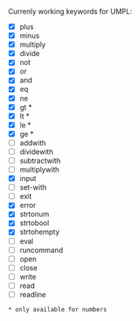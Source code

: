 Currenly working keywords for UMPL:
- [x] plus
- [x] minus
- [x] multiply
- [x] divide
- [x] not
- [x] or
- [x] and
- [x] eq
- [x] ne 
- [x] gt *
- [x] lt *
- [x] le *
- [x] ge *
- [ ] addwith
- [ ] dividewith
- [ ] subtractwith
- [ ] multiplywith
- [x] input
- [ ] set-with
- [ ] exit
- [x] error
- [x] strtonum
- [x] strtobool
- [x] strtohempty
- [ ] eval
- [ ] runcommand
- [ ] open
- [ ] close
- [ ] write
- [ ] read
- [ ] readline

`* only available for numbers`